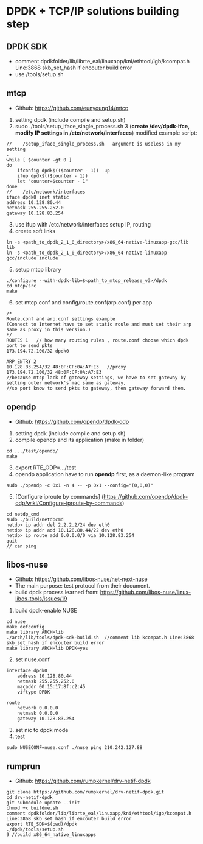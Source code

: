# DPDK + TCP/IP solutions building step

## DPDK SDK
* comment dpdkfolder/lib/librte_eal/linuxapp/kni/ethtool/igb/kcompat.h Line:3868 skb_set_hash if encouter build error
* use /tools/setup.sh  

## mtcp

* Github: https://github.com/eunyoung14/mtcp 

1. setting dpdk (include compile and setup.sh)
2. sudo ./tools/setup_iface_single_process.sh 3    (**create /dev/dpdk-ifce, modify IP settings in /etc/network/interfaces**) modified example script:
```
//    /setup_iface_single_process.sh   argument is useless in my setting
.
while [ $counter -gt 0 ]
do
    ifconfig dpdk$(($counter - 1))  up
    ifup dpdk$(($counter - 1)) 
    let "counter=$counter - 1"
done
//    /etc/network/interfaces
iface dpdk0 inet static
address 10.128.80.44
netmask 255.255.252.0
gateway 10.128.83.254
```
3. use ifup with /etc/network/interfaces  setup IP, routing
4. create soft links   
```  
ln -s <path_to_dpdk_2_1_0_directory>/x86_64-native-linuxapp-gcc/lib lib  
ln -s <path_to_dpdk_2_1_0_directory>/x86_64-native-linuxapp-gcc/include include
```
5. setup mtcp library 
```
./configure --with-dpdk-lib=$<path_to_mtcp_release_v3>/dpdk  
cd mtcp/src  
make
```

6. set mtcp.conf and config/route.conf(arp.conf) per app 
```
/*
Route.conf and arp.conf settings example
(Connect to Internet have to set static roule and must set their arp same as proxy in this version.)
*/
ROUTES 1   // how many routing rules , route.conf choose which dpdk port to send pkts
173.194.72.100/32 dpdk0

ARP_ENTRY 2
10.128.83.254/32 48:0F:CF:0A:A7:E3   //proxy
173.194.72.100/32 48:0F:CF:0A:A7:E3  
//because mtcp lack of gateway settings, we have to set gateway by setting outer network's mac same as gateway, 
//so port know to send pkts to gateway, then gateway forward them.
```  



## opendp

* Github: https://github.com/opendp/dpdk-odp

1. setting dpdk (include compile and setup.sh)
2. compile opendp and its application (make in folder)
```
cd .../test/opendp/  
make  
```
3. export RTE_ODP=.../test
4. opendp application have to run **opendp** first, as a daemon-like program
```
sudo ./opendp -c 0x1 -n 4 -- -p 0x1 --config="(0,0,0)"  
```
5. [Configure iproute by commands] (https://github.com/opendp/dpdk-odp/wiki/Configure-iproute-by-commands)  
```
cd netdp_cmd  
sudo ./build/netdpcmd  
netdp> ip addr del 2.2.2.2/24 dev eth0
netdp> ip addr add 10.128.80.44/22 dev eth0
netdp> ip route add 0.0.0.0/0 via 10.128.83.254
quit
// can ping
```

## libos-nuse

* Github: https://github.com/libos-nuse/net-next-nuse
* The main purpose: test protocol from their document.
* build dpdk process learned from: https://github.com/libos-nuse/linux-libos-tools/issues/19
1. build dpdk-enable NUSE
```
cd nuse
make defconfig
make library ARCH=lib
./arch/lib/tools/dpdk-sdk-build.sh  //comment lib kcompat.h Line:3868 skb_set_hash if encouter build error
make library ARCH=lib DPDK=yes
```
2. set nuse.conf
```
interface dpdk0
	address 10.128.80.44
	netmask 255.255.252.0
	macaddr 00:15:17:8f:c2:45
	viftype DPDK

route
	network 0.0.0.0
	netmask 0.0.0.0
	gateway 10.128.83.254
```
3. set nic to dpdk mode
4. test 
```
sudo NUSECONF=nuse.conf ./nuse ping 210.242.127.88
```


## rumprun

* Github: https://github.com/rumpkernel/drv-netif-dpdk

```
git clone https://github.com/rumpkernel/drv-netif-dpdk.git
cd drv-netif-dpdk
git submodule update --init
chmod +x buildme.sh
comment dpdkfolder/lib/librte_eal/linuxapp/kni/ethtool/igb/kcompat.h Line:3868 skb_set_hash if encouter build error
export RTE_SDK=$(pwd)/dpdk
./dpdk/tools/setup.sh 
9 //build x86_64_native_linuxapps 
```
